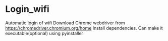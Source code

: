 # Login_wifi
 Automatic login of wifi
 Download Chrome webdriver from https://chromedriver.chromium.org/home
 Install dependencies.
 Can make it executable(optional) using pyinstaller
